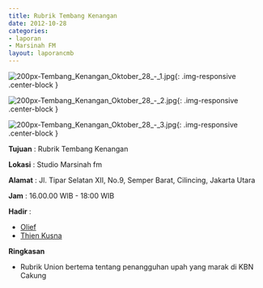 ```yaml
---
title: Rubrik Tembang Kenangan 
date: 2012-10-28
categories:
- laporan
- Marsinah FM
layout: laporancmb
---
```



![200px-Tembang_Kenangan_Oktober_28_-_1.jpg](/uploads/200px-Tembang_Kenangan_Oktober_28_-_1.jpg){: .img-responsive .center-block }

![200px-Tembang_Kenangan_Oktober_28_-_2.jpg](/uploads/200px-Tembang_Kenangan_Oktober_28_-_2.jpg){: .img-responsive .center-block }

![200px-Tembang_Kenangan_Oktober_28_-_3.jpg](/uploads/200px-Tembang_Kenangan_Oktober_28_-_3.jpg){: .img-responsive .center-block }


**Tujuan** : Rubrik Tembang Kenangan 

**Lokasi** : Studio Marsinah fm 

**Alamat** : Jl. Tipar Selatan XII, No.9, Semper Barat, Cilincing, Jakarta Utara 

**Jam** : 16.00.00 WIB - 18:00 WIB 

**Hadir** :
* [Olief](http://wiki.ciptamedia.org/wiki/Olief)
* [Thien Kusna](http://wiki.ciptamedia.org/wiki/Thien_Kusna)

**Ringkasan**  
* Rubrik Union bertema tentang penangguhan upah yang marak di KBN Cakung
